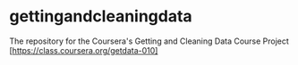 # gettingandcleaningdata
The repository for the Coursera's Getting and Cleaning Data Course Project [https://class.coursera.org/getdata-010]
